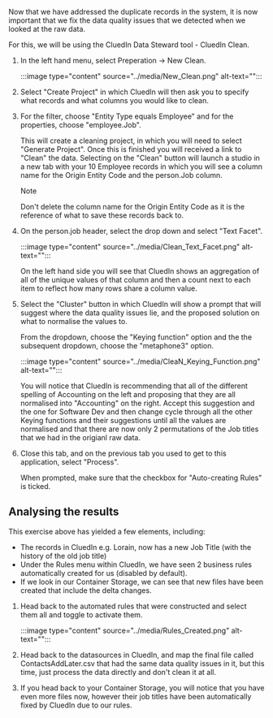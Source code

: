 Now that we have addressed the duplicate records in the system, it is now important that we fix the data quality issues that we detected when we looked at the raw data. 

For this, we will be using the CluedIn Data Steward tool - CluedIn Clean. 

1. In the left hand menu, select Preperation -> New Clean. 

    :::image type="content" source="../media/New_Clean.png" alt-text="<alt text>":::

1. Select "Create Project" in which CluedIn will then ask you to specify what records and what columns you would like to clean.

1. For the filter, choose "Entity Type equals Employee" and for the properties, choose "employee.Job".

    This will create a cleaning project, in which you will need to select "Generate Project". Once this is finished you will received a link to "Clean" the data. Selecting on the "Clean" button will launch a studio in a new tab with your 10 Employee records in which you will see a column name for the Origin Entity Code and the person.Job column. 

    >[!NOTE]
    > Don't delete the column name for the Origin Entity Code as it is the reference of what to save these records back to. 

1. On the person.job header, select the drop down and select "Text Facet".

    :::image type="content" source="../media/Clean_Text_Facet.png" alt-text="<alt text>":::

    On the left hand side you will see that CluedIn shows an aggregation of all of the unique values of that column and then a count next to each item to reflect how many rows share a column value. 

1. Select the "Cluster" button in which CluedIn will show a prompt that will suggest where the data quality issues lie, and the proposed solution on what to normalise the values to. 

    From the dropdown, choose the "Keying function" option and the the subsequent dropdown, choose the "metaphone3" option. 

    :::image type="content" source="../media/CleaN_Keying_Function.png" alt-text="<alt text>":::

    You will notice that CluedIn is recommending that all of the different spelling of Accounting on the left and proposing that they are all normalised into "Accounting" on the right. Accept this suggestion and the one for Software Dev and then change cycle through all the other Keying functions and their suggestions until all the values are normalised and that there are now only 2 permutations of the Job titles that we had in the origianl raw data. 

1. Close this tab, and on the previous tab you used to get to this application, select "Process".

    When prompted, make sure that the checkbox for "Auto-creating Rules" is ticked. 

## Analysing the results

This exercise above has yielded a few elements, including:

 - The records in CluedIn e.g. Lorain, now has a new Job Title (with the history of the old job title)
 - Under the Rules menu within CluedIn, we have seen 2 business rules automatically created for us (disabled by default).
 - If we look in our Container Storage, we can see that new files have been created that include the delta changes. 


1. Head back to the automated rules that were constructed and select them all and toggle to activate them. 

    :::image type="content" source="../media/Rules_Created.png" alt-text="<alt text>":::

1. Head back to the datasources in CluedIn, and map the final file called ContactsAddLater.csv that had the same data quality issues in it, but this time, just process the data directly and don't clean it at all. 

1. If you head back to your Container Storage, you will notice that you have even more files now, however their job titles have been automatically fixed by CluedIn due to our rules. 